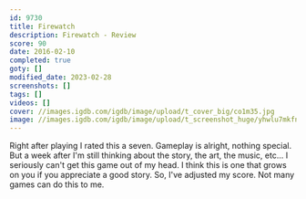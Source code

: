 ```yaml
---
id: 9730
title: Firewatch
description: Firewatch - Review
score: 90
date: 2016-02-10
completed: true
goty: []
modified_date: 2023-02-28
screenshots: []
tags: []
videos: []
cover: //images.igdb.com/igdb/image/upload/t_cover_big/co1m35.jpg
image: //images.igdb.com/igdb/image/upload/t_screenshot_huge/yhwlu7mkfnaeyu34y56c.jpg
---
```

Right after playing I rated this a seven. Gameplay is alright, nothing special. But a week after I'm still thinking about the story, the art, the music, etc... I seriously can't get this game out of my head. I think this is one that grows on you if you appreciate a good story. So, I've adjusted my score. Not many games can do this to me.